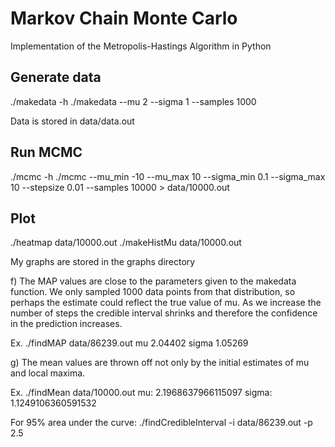 Markov Chain Monte Carlo
================
Implementation of the Metropolis-Hastings Algorithm in Python

Generate data
----------------
./makedata -h
./makedata --mu 2 --sigma 1 --samples 1000

Data is stored in data/data.out

Run MCMC
----------------
./mcmc -h
./mcmc --mu_min -10 --mu_max 10 --sigma_min 0.1 --sigma_max 10 --stepsize 0.01 --samples 10000 > data/10000.out

Plot 
----------------
./heatmap data/10000.out
./makeHistMu data/10000.out

My graphs are stored in the graphs directory

f) The MAP values are close to the parameters given to the makedata function. We only sampled 1000 data points from that distribution, so perhaps the estimate could reflect the true value of mu. As we increase the number of steps the credible interval shrinks and therefore the confidence in the prediction increases. 

Ex.
./findMAP data/86239.out 
mu                                      2.04402
sigma                                   1.05269
  
g) The mean values are thrown off not only by the initial estimates of mu and local maxima. 

Ex.
./findMean data/10000.out 
mu: 2.1968637966115097 
sigma: 1.1249106360591532

For 95% area under the curve: 
./findCredibleInterval -i data/86239.out -p 2.5

